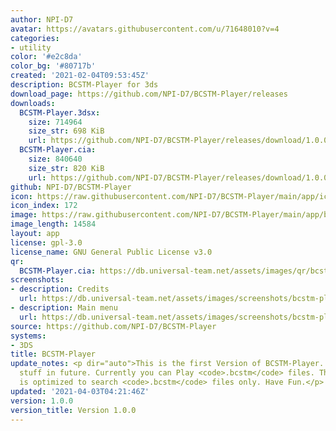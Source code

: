 ```yaml
---
author: NPI-D7
avatar: https://avatars.githubusercontent.com/u/71648010?v=4
categories:
- utility
color: '#e2c8da'
color_bg: '#80717b'
created: '2021-02-04T09:53:45Z'
description: BCSTM-Player for 3ds
download_page: https://github.com/NPI-D7/BCSTM-Player/releases
downloads:
  BCSTM-Player.3dsx:
    size: 714964
    size_str: 698 KiB
    url: https://github.com/NPI-D7/BCSTM-Player/releases/download/1.0.0/BCSTM-Player.3dsx
  BCSTM-Player.cia:
    size: 840640
    size_str: 820 KiB
    url: https://github.com/NPI-D7/BCSTM-Player/releases/download/1.0.0/BCSTM-Player.cia
github: NPI-D7/BCSTM-Player
icon: https://raw.githubusercontent.com/NPI-D7/BCSTM-Player/main/app/icon.png
icon_index: 172
image: https://raw.githubusercontent.com/NPI-D7/BCSTM-Player/main/app/banner.png
image_length: 14584
layout: app
license: gpl-3.0
license_name: GNU General Public License v3.0
qr:
  BCSTM-Player.cia: https://db.universal-team.net/assets/images/qr/bcstm-player-cia.png
screenshots:
- description: Credits
  url: https://db.universal-team.net/assets/images/screenshots/bcstm-player/credits.png
- description: Main menu
  url: https://db.universal-team.net/assets/images/screenshots/bcstm-player/main-menu.png
source: https://github.com/NPI-D7/BCSTM-Player
systems:
- 3DS
title: BCSTM-Player
update_notes: <p dir="auto">This is the first Version of BCSTM-Player. I'll add some
  stuff in future. Currently you can Play <code>.bcstm</code> files. The Filebrowser
  is optimized to search <code>.bcstm</code> files only. Have Fun.</p>
updated: '2021-04-03T04:21:46Z'
version: 1.0.0
version_title: Version 1.0.0
---
```

